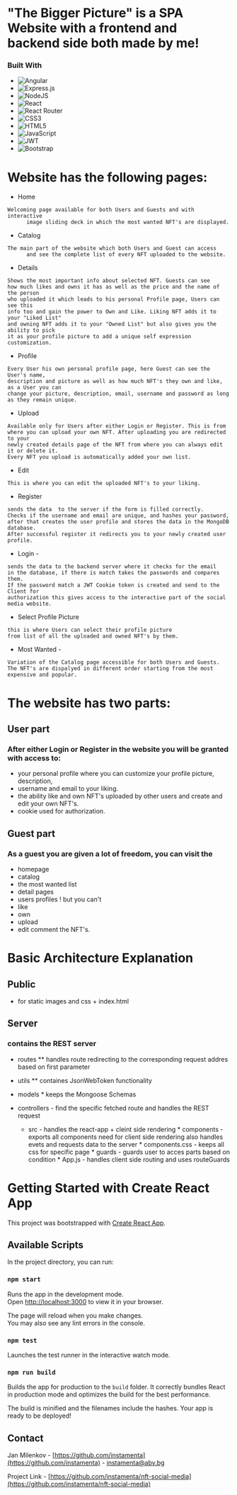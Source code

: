 # "The Bigger Picture" is a SPA Website with a frontend and backend side both made by me!
### Built With
* ![Angular](https://img.shields.io/badge/angular-%23DD0031.svg?style=for-the-badge&logo=angular&logoColor=white)
* ![Express.js](https://img.shields.io/badge/express.js-%23404d59.svg?style=for-the-badge&logo=express&logoColor=%2361DAFB)
* ![NodeJS](https://img.shields.io/badge/node.js-6DA55F?style=for-the-badge&logo=node.js&logoColor=white)
* ![React](https://img.shields.io/badge/react-%2320232a.svg?style=for-the-badge&logo=react&logoColor=%2361DAFB)
* ![React Router](https://img.shields.io/badge/React_Router-CA4245?style=for-the-badge&logo=react-router&logoColor=white)
* ![CSS3](https://img.shields.io/badge/css3-%231572B6.svg?style=for-the-badge&logo=css3&logoColor=white)
* ![HTML5](https://img.shields.io/badge/html5-%23E34F26.svg?style=for-the-badge&logo=html5&logoColor=white)
* ![JavaScript](https://img.shields.io/badge/javascript-%23323330.svg?style=for-the-badge&logo=javascript&logoColor=%23F7DF1E)
* ![JWT](https://img.shields.io/badge/JWT-black?style=for-the-badge&logo=JSON%20web%20tokens)
* ![Bootstrap](https://img.shields.io/badge/bootstrap-%23563D7C.svg?style=for-the-badge&logo=bootstrap&logoColor=white)
      
# Website has the following pages: 

* Home 
```
Welcoming page available for both Users and Guests and with interactive
      image sliding deck in which the most wanted NFT's are displayed.
```     
* Catalog 
```
The main part of the website which both Users and Guest can access
      and see the complete list of every NFT uploaded to the website.
```
* Details
```
Shows the most important info about selected NFT. Guests can see
how much likes and owns it has as well as the price and the name of the person
who uploaded it which leads to his personal Profile page, Users can see this
info too and gain the power to Own and Like. Liking NFT adds it to your "Liked List" 
and owning NFT adds it to your "Owned List" but also gives you the ability to pick
it as your profile picture to add a unique self expression customization.
```
* Profile
```
Every User his own personal profile page, here Guest can see the User's name, 
description and picture as well as how much NFT's they own and like, as a User you can 
change your picture, description, email, username and password as long as they remain unique.
```
* Upload
```
Available only for Users after either Login or Register. This is from 
where you can upload your own NFT. After uploading you are redirected to your 
newly created details page of the NFT from where you can always edit it or delete it. 
Every NFT you upload is automatically added your own list.
```
* Edit 
```
This is where you can edit the uploaded NFT's to your liking.
```
* Register
```
sends the data  to the server if the form is filled correctly.
Checks if the username and email are unique, and hashes your password,
after that creates the user profile and stores the data in the MongoDB database.
After successful register it redirects you to your newly created user profile.      
```
* Login - 
```
sends the data to the backend server where it checks for the email 
in the database, if there is match takes the passwords and compares them. 
If the password match a JWT Cookie token is created and send to the Client for 
authorization this gives access to the interactive part of the social media website.
```
* Select Profile Picture
```
this is where Users can select their profile picture 
from list of all the uploaded and owned NFT's by them.
```

* Most Wanted - 
```
Variation of the Catalog page accessible for both Users and Guests.
The NFT's are dispalyed in different order starting from the most expensive and popular.
```

# The website has two parts:

## User part 
### After either Login or Register in the website you will be granted with access to:
* your personal profile where you can customize your profile picture, description,
* username and email to your liking.
* the ability like and own NFT's uploaded by other users and create and edit your own NFT's.
* cookie used for authorization.

## Guest part 
### As a guest you are given a lot of freedom, you can visit the 

* homepage
* catalog
* the most wanted list
* detail pages
* users profiles
! but you can't 
* like
* own
* upload
* edit
comment the NFT's.
    
# Basic Architecture Explanation

## Public
* for static images and css + index.html

## Server 
### contains the REST server 
* routes 
      ** handles route redirecting to the corresponding request addres based on first parameter
* utils 
      ** containes JsonWebToken functionality
* models 
      * keeps the Mongoose Schemas 
* controllers - find the specific fetched route and handles the REST request
  

    * src - handles the react-app + cleint side rendering
            * components - exports all components need for client side rendering also handles evets and requests data to the server
                        * components.css - keeps all css for specific page
            * guards - guards user to acces parts based on condition
            * App.js - handles client side routing and uses routeGuards

# Getting Started with Create React App

This project was bootstrapped with [Create React App](https://github.com/facebook/create-react-app).

## Available Scripts

In the project directory, you can run:

### `npm start`

Runs the app in the development mode.\
Open [http://localhost:3000](http://localhost:3000) to view it in your browser.

The page will reload when you make changes.\
You may also see any lint errors in the console.

### `npm test`

Launches the test runner in the interactive watch mode.

### `npm run build`

Builds the app for production to the `build` folder.
It correctly bundles React in production mode and optimizes the build for the best performance.

The build is minified and the filenames include the hashes.
Your app is ready to be deployed!

## Contact

Jan Milenkov - [https://github.com/instamenta](https://github.com/instamenta) - instamenta@abv.bg

Project Link - [https://github.com/instamenta/nft-social-media](https://github.com/instamenta/nft-social-media)
